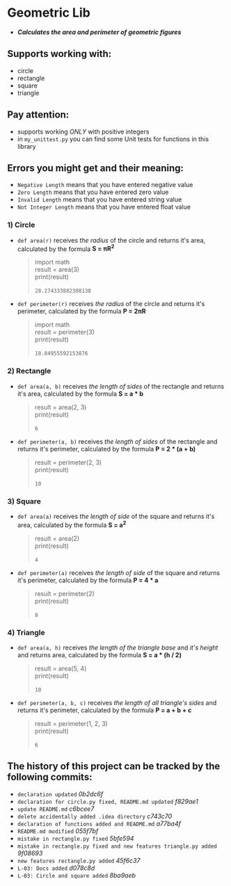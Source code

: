 # Geometric Lib

- ***Calculates the area and perimeter of geometric figures***

## Supports working with:
- circle
- rectangle
- square
- triangle

## Pay attention:
- supports working *ONLY* with positive integers
- in `my_unittest.py` you can find some Unit tests for functions in this library

## Errors you might get and their meaning:
- `Negative Length` means that you have entered negative value
- `Zero Length` means that you have entered zero value
- `Invalid Length` means that you have entered string value
- `Not Integer Length` means that you have entered float value


### 1) Circle
- `def area(r)` receives *the radius* of the circle and returns it's area, calculated by the formula **S = πR<sup>2</sup>**
    > import math \
     result = area(3) \
     print(result) \
  > \
  `28.274333882308138`
- `def perimeter(r)` receives *the radius* of the circle and returns it's perimeter, calculated by the formula **P = 2πR**
    > import math \
     result = perimeter(3) \
     print(result) \
  > \
  `18.84955592153876`

### 2) Rectangle
- `def area(a, b)` receives *the length of sides* of the rectangle and returns it's area, calculated by the formula **S = a * b**
    > result = area(2, 3) \
     print(result) \
  > \
  `6`
- `def perimeter(a, b)` receives *the length of sides* of the rectangle and returns it's perimeter, calculated by the formula **P = 2 * (a + b)**
    > result = perimeter(2, 3) \
     print(result) \
  > \
  `10`

### 3) Square
- `def area(a)` receives *the length of side* of the square and returns it's area, calculated by the formula **S = a<sup>2</sup>**
    > result = area(2) \
     print(result) \
  > \
  `4`
- `def perimeter(a)` receives *the length of side* of the square and returns it's perimeter, calculated by the formula **P = 4 * a**
    > result = perimeter(2) \
     print(result) \
  > \
  `8`

### 4) Triangle
- `def area(a, h)` receives *the length of the triangle base* and *it's height* and returns area, calculated by the formula **S = a * (h / 2)**
    > result = area(5, 4) \
     print(result) \
  > \
  `10`
- `def perimeter(a, b, c)` receives *the length of all triangle's sides*  and returns it's perimeter, calculated by the formula **P = a + b + c**
    > result = perimeter(1, 2, 3) \
     print(result) \
  > \
  `6`


## The history of this project can be tracked by the following commits:

- `declaration updated` *0b2dc6f*
- `declaration for circle.py fixed, README.md updated` *f829ae1*
- `update README.md` *c6bcee7*
- `delete accidentally added .idea directory` *c743c70*
- `declaration of functions added and README.md` *a77ba4f*
- `README.md modified` *055f7bf*
- `mistake in rectangle.py fixed` *5bfe594*
- `mistake in rectangle.py fixed and new features triangle.py added` *9f08693*
- `new features rectangle.py added` *45f6c37* 
- `L-03: Docs added` *d078c8d* 
- `L-03: Circle and square added` *8ba9aeb*
